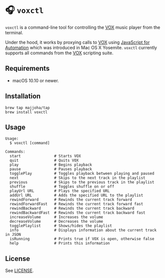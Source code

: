 # 🎧 `voxctl`
`voxctl` is a command-line tool for controlling the [VOX](https://vox.rocks)
music player from the terminal.

Under the hood, it works by proxying calls to [VOX](https://vox.rocks) using
[JavaScript for
Automation](https://developer.apple.com/library/archive/releasenotes/InterapplicationCommunication/RN-JavaScriptForAutomation/Articles/Introduction.html)
which was introduced in Mac OS X Yosemite. `voxctl` currently supports all
commands from the [VOX](https://vox.rocks) scripting suite.

## Requirements
* macOS 10.10 or newer.

## Installation
```
brew tap majjoha/tap
brew install voxctl
```

## Usage
```
Usage:
  $ voxctl [command]

Commands:
  start               # Starts VOX
  quit                # Quits VOX
  play                # Begins playback
  pause               # Pauses playback
  togglePlay          # Toggles playback between playing and paused 
  next                # Skips to the next track in the playlist
  previous            # Skips to the previous track in the playlist
  shuffle             # Toggles shuffle on or off
  playUrl URL         # Plays the specified URL
  addUrl URL          # Adds the specified URL to the playlist
  rewindForward       # Rewinds the current track forward
  rewindForwardFast   # Rewinds the current track forward fast
  rewindBackward      # Rewinds the current track backward
  rewindBackwardFast  # Rewinds the current track backward fast
  increaseVolume      # Increases the volume
  decreaseVolume      # Decreases the volume
  togglePlaylist      # Shows/hides the playlist
  info                # Displays information about the current track in JSON
  isRunning           # Prints true if VOX is open, otherwise false
  help                # Prints this information
```

## License
See [LICENSE](https://github.com/majjoha/voxctl/blob/master/LICENSE).

